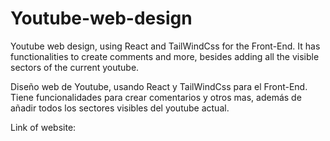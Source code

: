 # Youtube-web-design
Youtube web design, using React and TailWindCss for the Front-End. It has functionalities to create comments and more, besides adding all the visible sectors of the current youtube.

Diseño web de Youtube, usando React y TailWindCss para el Front-End. Tiene funcionalidades para crear comentarios y otros mas, además de añadir todos los sectores visibles del youtube actual.

Link of website:
